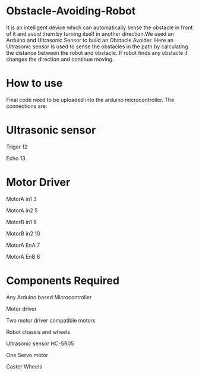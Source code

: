 # Obstacle-Avoiding-Robot
It is an intelligent device which can automatically sense the obstacle in front of it and avoid them by turning itself in another direction.We used an Arduino and Ultrasonic Sensor to build an Obstacle Avoider. Here an Ultrasonic sensor is used to sense the obstacles in the path by calculating the distance between the robot and obstacle. If robot finds any obstacle it changes the direction and continue moving. 
# How to use
Final code need to be uploaded into the arduino microcontroller. The connections are:

# Ultrasonic sensor

Triger 12

Echo 13

# Motor Driver

MotorA in1 3

MotorA in2 5

MotorB in1 8

MotorB in2 10

MotorA EnA 7

MotorA EnB 6

# Components Required

Any Arduino based Microcontroller

Motor driver

Two motor driver compatible motors

Robot chassis and wheels

Ultrasonic sensor HC-SR05

One Servo motor

Caster Wheels

